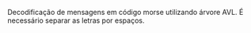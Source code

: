 Decodificação de mensagens em código morse utilizando árvore AVL. É necessário separar as letras por espaços.
